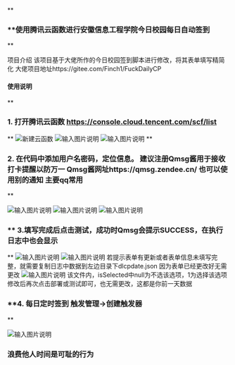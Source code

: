  **

###  **使用腾讯云函数进行安徽信息工程学院今日校园每日自动签到
** 
 
项目介绍
该项目基于大佬所作的今日校园签到脚本进行修改，将其表单填写精简化
 大佬项目地址https://gitee.com/Finch1/FuckDailyCP


#### 使用说明

 **

### 1. 打开腾讯云函数 https://console.cloud.tencent.com/scf/list  
** 
![新建云函数](https://images.gitee.com/uploads/images/2021/0206/125219_08bd74ac_1805470.png "屏幕截图.png")
![输入图片说明](https://images.gitee.com/uploads/images/2021/0206/125615_83fda65d_1805470.png "屏幕截图.png")
![输入图片说明](https://images.gitee.com/uploads/images/2021/0206/125929_9f62f97b_1805470.png "屏幕截图.png")
 **

### 2. 在代码中添加用户名密码，定位信息。 建议注册Qmsg酱用于接收打卡提醒以防万一 Qmsg酱网址https://qmsg.zendee.cn/ 也可以使用别的通知 主要qq常用
** 

![输入图片说明](https://images.gitee.com/uploads/images/2021/0206/130243_899bf79c_1805470.png "屏幕截图.png")
![输入图片说明](https://images.gitee.com/uploads/images/2021/0206/130358_06d106af_1805470.png "屏幕截图.png")
![输入图片说明](https://images.gitee.com/uploads/images/2021/0206/130503_e36a5c19_1805470.png "屏幕截图.png")
###  ** 3.填写完成后点击测试，成功时Qmsg会提示SUCCESS，在执行日志中也会显示 
** 
![输入图片说明](https://images.gitee.com/uploads/images/2021/0206/131431_e3ffd06f_1805470.png "屏幕截图.png")
![输入图片说明](https://images.gitee.com/uploads/images/2021/0206/130746_5f66a32d_1805470.png "屏幕截图.png")
若提示表单有更新或者表单信息未填写完整，就需要复制日志中数据到左边目录下dlcpdate.json 因为表单已经更改好无需更改
![输入图片说明](https://images.gitee.com/uploads/images/2021/0206/131118_cbca57cf_1805470.png "屏幕截图.png")
该文件内，isSelected中null为不选该选项，1为选择该选项 修改后再次点击部署或测试即可，也无需更改，这都是你前一天数据
###  **4. 每日定时签到 触发管理→创建触发器
** 
 
![输入图片说明](https://images.gitee.com/uploads/images/2021/0206/132924_24d52dc8_1805470.png "屏幕截图.png")
  

### **浪费他人时间是可耻的行为**
